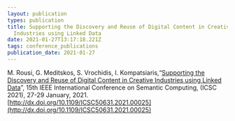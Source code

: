 ```yaml
---
layout: publication
types: publication
title: Supporting the Discovery and Reuse of Digital Content in Creative
  Industries using Linked Data
date: 2021-01-27T13:17:18.221Z
tags: conference_publications
publication_date: 2021-01-27
---
```

<!--StartFragment-->

M. Rousi, G. Meditskos, S. Vrochidis, I. Kompatsiaris,“[Supporting the Discovery and Reuse of Digital Content in Creative Industries using Linked Data](https://www.researchgate.net/publication/346612017_Supporting_the_Discovery_and_Reuse_of_Digital_Content_in_Creative_Industries_using_Linked_Data)”, 15th IEEE International Conference on Semantic Computing, (ICSC 2021), 27-29 January, 2021. [http://dx.doi.org/10.1109/ICSC50631.2021.00025](http://dx.doi.org/10.1109/ICSC50631.2021.00025)

<!--EndFragment-->